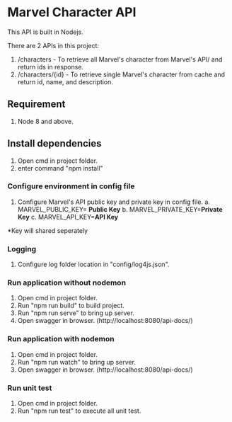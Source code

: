# Marvel Character API

This API is built in Nodejs.

There are 2 APIs in this project:

1. /characters - To retrieve all Marvel's character from Marvel's API/ and return ids in response.
2. /characters/{id} - To retrieve single Marvel's character from cache and return id, name, and description.

## Requirement

1. Node 8 and above.

## Install dependencies

1. Open cmd in project folder.
2. enter command "npm install"

### Configure environment in config file

1. Configure Marvel's API public key and private key in config file.
    a. MARVEL_PUBLIC_KEY= **Public Key**
    b. MARVEL_PRIVATE_KEY=**Private Key**
    c. MARVEL_API_KEY=**API Key**

*Key will shared seperately

### Logging

1. Configure log folder location in "config/log4js.json".

### Run application without nodemon

1. Open cmd in project folder.
2. Run "npm run build" to build project.
3. Run "npm run serve" to bring up server.
4. Open swagger in browser. (http://localhost:8080/api-docs/)

### Run application with nodemon

1. Open cmd in project folder.
2. Run "npm run watch" to bring up server.
3. Open swagger in browser. (http://localhost:8080/api-docs/)

### Run unit test

1. Open cmd in project folder.
2. Run "npm run test" to execute all unit test.
